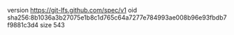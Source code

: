 version https://git-lfs.github.com/spec/v1
oid sha256:8b1036a3b27075e1b8c1d765c64a7277e784993ae008b96e93fbdb7f9881c3d4
size 543

